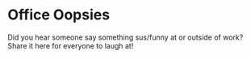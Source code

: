 # Office Oopsies
Did you hear someone say something sus/funny at or outside of work? Share it here for everyone to laugh at!
